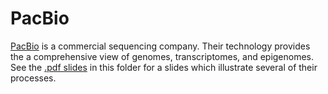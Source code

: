 # PacBio

[PacBio](https://www.pacb.com/) is a commercial sequencing company.  Their technology provides the a comprehensive view of genomes, transcriptomes, and epigenomes.  See the [.pdf slides](https://investor.pacificbiosciences.com/static-files/db88e307-b81f-49d7-bdd4-6649ee9a1cf0) in this folder for a slides which illustrate several of their processes.
